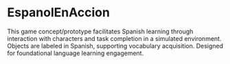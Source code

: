# EspanolEnAccion

This game concept/prototype facilitates Spanish learning through interaction with characters and task completion in a simulated environment. Objects are labeled in Spanish, supporting vocabulary acquisition. Designed for foundational language learning engagement.




